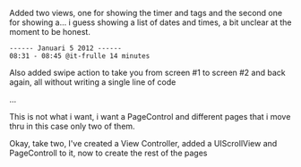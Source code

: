 Added two views, one for showing the timer and tags and the second one for showing a… i guess showing a list of dates and times, a bit unclear at the moment to be honest.

	------ Januari 5 2012 ------
	08:31 - 08:45 @it-frulle 14 minutes

Also added swipe action to take you from screen #1 to screen #2 and back again, all without writing a single line of code

…

This is not what i want, i want a PageControl and different pages that i move thru in this case only two of them.

Okay, take two, I've created a View Controller, added a UIScrollView and PageControll to it, now to create the rest of the pages
